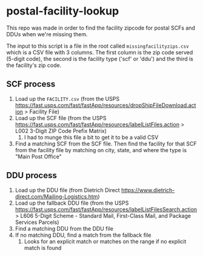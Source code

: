 # postal-facility-lookup

This repo was made in order to find the facility zipcode for postal SCFs and DDUs when we're missing them.

The input to this script is a file in the root called `missingfacilityzips.csv` which is a CSV file with 3 columns. The first column is the zip code served (5-digit code), the second is the facility type ('scf' or 'ddu') and the third is the facility's zip code.

## SCF process

1. Load up the `FACILITY.csv` (from the USPS https://fast.usps.com/fast/fastApp/resources/dropShipFileDownload.action > Facility File)
2. Load up the SCF file (from the USPS https://fast.usps.com/fast/fastApp/resources/labelListFiles.action > L002 3-Digit ZIP Code Prefix Matrix) 
   1. I had to munge this file a bit to get it to be a valid CSV
3. Find a matching SCF from the SCF file. Then find the facility for that SCF from the facility file by matching on city, state, and where the type is "Main Post Office"

## DDU process
1. Load up the DDU file (from Dietrich Direct https://www.dietrich-direct.com/Mailing-Logistics.htm)
2. Load up the fallback DDU file (from the USPS https://fast.usps.com/fast/fastApp/resources/labelListFilesSearch.action > L606 5-Digit Scheme - Standard Mail, First-Class Mail, and Package Services Parcels)
3. Find a matching DDU from the DDU file
4. If no matching DDU, find a match from the fallback file
   1. Looks for an explicit match or matches on the range if no explicit match is found
